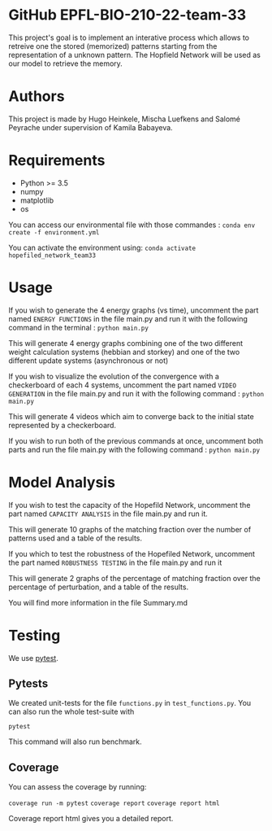 # GitHub EPFL-BIO-210-22-team-33

This project's goal is to implement an interative process which allows to retreive one the stored (memorized) patterns starting from the representation of a unknown pattern. 
The Hopfield Network will be used as our model to retrieve the memory. 

# Authors
This project is made by Hugo Heinkele, Mischa Luefkens and Salomé Peyrache under supervision of Kamila Babayeva. 


# Requirements
- Python >= 3.5
- numpy
- matplotlib
- os

You can access our environmental file with those commandes : 
`conda env create -f environment.yml`

You can activate the environment using:
`conda activate hopefiled_network_team33`


# Usage

If you wish to generate the 4 energy graphs (vs time), uncomment the part named `ENERGY FUNCTIONS` in the file main.py and run it with the following command in the terminal :
`python main.py`

This will generate 4 energy graphs combining one of the two different weight calculation systems (hebbian and storkey) and one of the two different update systems (asynchronous or not)

If you wish to visualize the evolution of the convergence with a checkerboard of each 4 systems, uncomment the part named `VIDEO GENERATION` in the file main.py and run it with the following command :
`python main.py`

This will generate 4 videos which aim to converge back to the initial state represented by a checkerboard.

If you wish to run both of the previous commands at once, uncomment both parts and run the file main.py with the following command :
`python main.py`

# Model Analysis 

If you wish to test the capacity of the Hopefild Network, uncomment the part named `CAPACITY ANALYSIS` in the file main.py and run it. 

This will generate 10 graphs of the matching fraction over the number of patterns used and a table of the results. 

If you which to test the robustness of the Hopefiled Network, uncomment the part named `ROBUSTNESS TESTING` in the file main.py and run it

This will generate 2 graphs of the percentage of matching fraction over the percentage of perturbation, and a table of the results.  

You will find more information in the file Summary.md 


# Testing

We use [pytest](https://docs.pytest.org/en/6.2.x/contents.html).


## Pytests

We created unit-tests for the file `functions.py` in `test_functions.py`. You can also run the whole test-suite with

```pytest```

This command will also run benchmark. 



## Coverage

You can assess the coverage by running:

`coverage run -m pytest`
`coverage report`
`coverage report html`

Coverage report html gives you a detailed report. 
